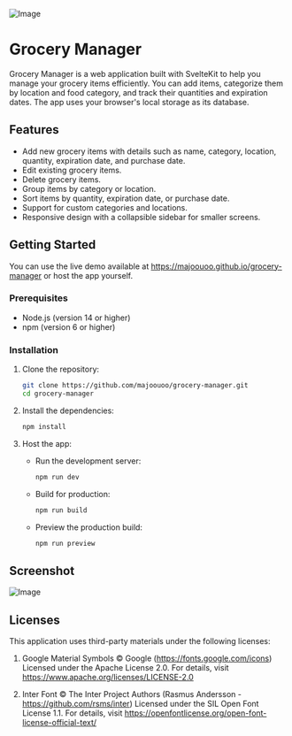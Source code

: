 ![Image](https://cloud-cg9l2uzlb-hack-club-bot.vercel.app/0grocery_manager_alpha.png)

# Grocery Manager

Grocery Manager is a web application built with SvelteKit to help you manage your grocery items efficiently. You can add items, categorize them by location and food category, and track their quantities and expiration dates. The app uses your browser's local storage as its database.

## Features

- Add new grocery items with details such as name, category, location, quantity, expiration date, and purchase date.
- Edit existing grocery items.
- Delete grocery items.
- Group items by category or location.
- Sort items by quantity, expiration date, or purchase date.
- Support for custom categories and locations.
- Responsive design with a collapsible sidebar for smaller screens.

## Getting Started

You can use the live demo available at https://majoouoo.github.io/grocery-manager or host the app yourself.

### Prerequisites

- Node.js (version 14 or higher)
- npm (version 6 or higher)

### Installation

1. Clone the repository:

   ```bash
   git clone https://github.com/majoouoo/grocery-manager.git
   cd grocery-manager
   ```

2. Install the dependencies:
    ```bash
    npm install
    ```

3. Host the app:
    - Run the development server:
        ```bash
        npm run dev
        ```

    - Build for production:
        ```bash
        npm run build
        ```

    - Preview the production build:
        ```bash
        npm run preview
        ```

## Screenshot

![Image](https://cloud-g8wtj2ymw-hack-club-bot.vercel.app/0image.png)

## Licenses
This application uses third-party materials under the following licenses:

1. Google Material Symbols
   © Google (https://fonts.google.com/icons)
   Licensed under the Apache License 2.0.
   For details, visit https://www.apache.org/licenses/LICENSE-2.0

2. Inter Font
   © The Inter Project Authors (Rasmus Andersson - https://github.com/rsms/inter)
   Licensed under the SIL Open Font License 1.1.
   For details, visit https://openfontlicense.org/open-font-license-official-text/
